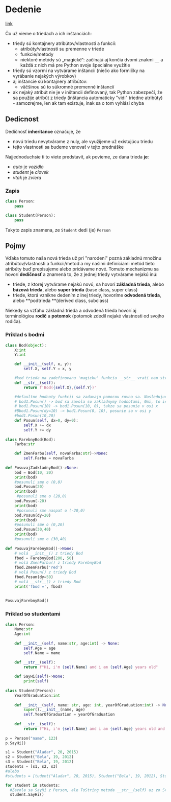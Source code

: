 # Dedenie
[link](https://input.sk/python2017/16.html)

Čo už vieme o triedach a ich inštanciách:
- triedy sú kontajnery atribútov/vlastnosti a funkcii:
  - atribúty/vlastnosti su premenne v triede
  - funkcie/metody
  - niektoré metódy sú „magické“: začínajú aj končia dvomi znakmi `__` a každá z nich má pre Python svoje špeciálne využitie
- triedy sú vzormi na vytvárame inštancií (niečo ako formičky na vyrábanie nejakých výrobkov)
- aj inštancie sú kontajnery atribútov:
  - väčšinou sú to súkromné premenné inštancií
- ak nejaký atribút nie je v inštancii definovaný, tak Python zabezpečí, že sa použije atribút z triedy (inštancia automaticky "vidi" triedne atribúty) - samozrejme, len ak tam existuje, inak sa o tom vyhlási chyba

## Dedicnost 
Dedičnosť **inheritance** označuje, že
- novú triedu nevytvárame z nuly, ale využijeme už existujúcu triedu
- tejto vlastnosti sa budeme venovať v tejto prednáške

Najjednoduchsie ti to viete predstavit, ak povieme, ze dana trieda **je**:
- _auto_ je _vozidlo_
- _student_ je _clovek_
- _vtak_ je _zviera_

### Zapis
```py
class Person:
    pass

class Student(Person):
    pass
```
Takyto zapis znamena, ze `Student` dedi (je) `Person`
## Pojmy

Vďaka tomuto naša nová trieda už pri "narodení" pozná základnú množinu atribútov/vlastnosti a funkcii/metod a my našimi definíciami metód tieto atribúty buď prepisujeme alebo pridávame nové. Tomuto mechanizmu sa hovorí **dedičnosť** a znamená to, že z jednej triedy vytvárame nejakú inú:

- triede, z ktorej vytvárame nejakú novú, sa hovorí **základná trieda**, alebo **bázová trieda**, alebo **super trieda** (base class, super class)
- triede, ktorá vznikne dedením z inej triedy, hovoríme **odvodená trieda**, alebo **podtrieda **(derived class, subclass)

Niekedy sa vzťahu základná trieda a odvodená trieda hovorí aj terminológiou **rodič** a **potomok** (potomok zdedil nejaké vlastnosti od svojho rodiča).

### Priklad s bodmi
```py
class Bod(object):
    X:int
    Y:int

    def __init__(self, x, y):
        self.X, self.Y = x, y

    #ked trieda ma zadefinovanu 'magicku' funkciu __str__ vrati nam stringovu reprezentaciu triedy
    def __str__(self):
        return f'Bod({self.X},{self.Y})'

    #defaultne hodnoty funkcii sa zadavaju pomocou rovna sa. Nasledujucu funkciu viete zavolat:
    # bod1.Posun() -> bod sa zavola so zakladnymy hodnotami, 0mi, to iste ako bod1.Posun(0, 0)
    # bod1.Posun(10) -> bod1.Posun(10, 0), takze sa posunie v osi x
    #Bbod1.Posun(dy=10) -> bod1.Posun(0, 10), posunie sa v osi y
    #bod1.Posun(10,20)
    def Posun(self, dx=0, dy=0):
        self.X += dx
        self.Y += dy
        
class FarebnyBod(Bod):
    Farba:str

    def ZmenFarbu(self, novaFarba:str)->None:
        self.Farba = novaFarba
    
def PosuvajZadkladnyBod()->None:
    bod = Bod(10, 20)
    print(bod)
    #posunuli sme o (0,0)
    bod.Posun(20)
    print(bod)
     #posunuli sme o (20,0)
    bod.Posun(-20)
    print(bod)
     #posunuli sme naspat o (-20,0)
    bod.Posun(dy=20)
    print(bod)
    #posunuli sme o (0,20)
    bod.Posun(30,40)
    print(bod)
    #posunuli sme o (30,40)
    
def PosuvajFarebnyBod()->None:
    # volá __init__() z triedy Bod
    fbod = FarebnyBod(200, 50)         
    # volá ZmenFarbu() z triedy FarebnyBod
    fbod.ZmenFarbu('red')
    # volá Posun() z triedy Bod             
    fbod.Posun(dy=50)      
    # volá __str__() z triedy Bod               
    print('fbod =', fbod)             
    
    
PosuvajFarebnyBod()
```

### Priklad so studentami

```py
class Person:
    Name:str
    Age:int
    
    def __init__(self, name:str, age:int) -> None:
        self.Age = age
        self.Name = name

    def __str__(self):
        return f"Hi, i'm {self.Name} and i am {self.Age} years old"
    
    def SayHi(self)->None:
        print(self)
        
class Student(Person):
    YearOfGraduation:int
    
    def __init__(self, name: str, age: int, yearOfGraduation:int) -> None:
        super().__init__(name, age)  
        self.YearOfGraduation = yearOfGraduation
    
    def __str__(self):
        return f"Hi, i'm {self.Name} and i am {self.Age} years old and i graduated in {self.YearOfGraduation}"
        
p = Person("name", 123)
p.SayHi()

s1 = Student("Aladar", 20, 2015)
s2 = Student("Bela", 19, 2012)
s3 = Student("Bela", 19, 2012)
students = [s1, s2, s3]
#alebo
#students = [tudent("Aladar", 20, 2015), Student("Bela", 19, 2012), Student("Bela", 19, 2012)]

for student in students:
  #Zavola sa SayHi z Person, ale ToString metoda __str__(self) uz zo Studenta
  student.SayHi()
```
